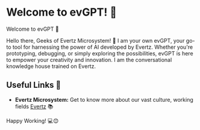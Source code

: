 # Welcome to evGPT! 🤖
 
Welcome to evGPT 🙏
 
Hello there, Geeks of Evertz Microsystem! 👋 I am your own evGPT, your go-to tool for harnessing the power of AI developed by Evertz. Whether you're prototyping, debugging, or simply exploring the possibilities, evGPT is here to empower your creativity and innovation. I am the conversational knowledge house trained on Evertz.
 
 
## Useful Links 🔗
 
- **Evertz Microsystem:** Get to know more about our vast culture, working fields [Evertz](https://evertz.com/) 📚
 
Happy Working! 💻😊